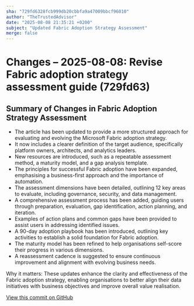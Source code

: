 ```yaml
---
sha: "729fd6328fcb999db20cbbfa9a47009bbcf96010"
author: "TheTrustedAdvisor"
date: "2025-08-08 21:35:21 +0200"
subject: "Updated Fabric Adoption Strategy Assessment"
merge: false
---
```


# Changes – 2025-08-08: Revise Fabric adoption strategy assessment guide (729fd63)

## Summary of Changes in Fabric Adoption Strategy Assessment

- The article has been updated to provide a more structured approach for evaluating and evolving the Microsoft Fabric adoption strategy.
- It now includes a clearer definition of the target audience, specifically platform owners, architects, and analytics leaders.
- New resources are introduced, such as a repeatable assessment method, a maturity model, and a gap analysis template.
- The principles for successful Fabric adoption have been expanded, emphasising a business-first approach and the importance of automation.
- The assessment dimensions have been detailed, outlining 12 key areas to evaluate, including governance, security, and data management.
- A comprehensive assessment process has been added, guiding users through preparation, evaluation, gap identification, action planning, and iteration.
- Examples of action plans and common gaps have been provided to assist users in addressing identified issues.
- A 90-day adoption playbook has been introduced, outlining key activities to establish a solid foundation for Fabric adoption.
- The maturity model has been refined to help organisations self-score their progress in various dimensions.
- A reassessment cadence is suggested to ensure continuous improvement and alignment with evolving business needs.

Why it matters: These updates enhance the clarity and effectiveness of the Fabric adoption strategy, enabling organisations to better align their data initiatives with business objectives and improve overall value realisation.

[View this commit on GitHub](https://github.com/TheTrustedAdvisor/FabricAdoptionFramework/commit/729fd6328fcb999db20cbbfa9a47009bbcf96010)
